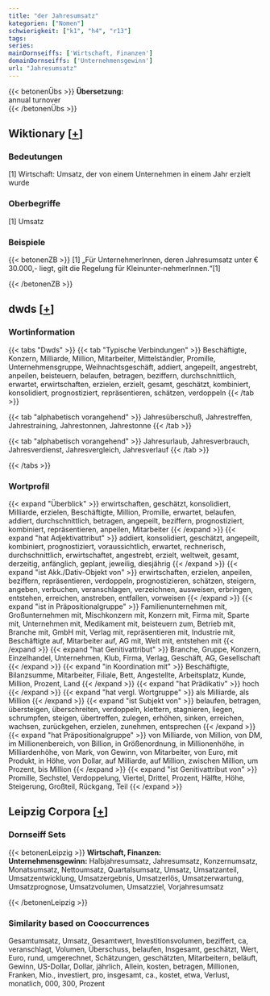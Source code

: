 ```yaml
---
title: "der Jahresumsatz"
kategorien: ["Nomen"]
schwierigkeit: ["k1", "h4", "r13"]
tags:
series:
mainDornseiffs: ['Wirtschaft, Finanzen']
domainDornseiffs: ['Unternehmensgewinn']
url: "Jahresumsatz"
---
```


{{< betonenÜbs >}}
**Übersetzung:**  
annual  turnover  
{{< /betonenÜbs >}}

## Wiktionary [[+](https://de.wiktionary.org/wiki/Jahresumsatz)]

### Bedeutungen
[1] Wirtschaft: Umsatz, der von einem Unternehmen in einem Jahr erzielt wurde  

### Oberbegriffe
[1] Umsatz  

### Beispiele
{{< betonenZB >}}
[1] „Für UnternehmerInnen, deren Jahresumsatz unter € 30.000,- liegt, gilt die Regelung für Kleinunter-nehmerInnen.“[1]  

{{< /betonenZB >}}


## dwds [[+](https://www.dwds.de/wb/Jahresumsatz)]

### Wortinformation
{{< tabs "Dwds" >}}
{{< tab "Typische Verbindungen" >}}
Beschäftigte, Konzern, Milliarde, Million, Mitarbeiter, Mittelständler, Promille, Unternehmensgruppe, Weihnachtsgeschäft, addiert, angepeilt, angestrebt, anpeilen, beisteuern, belaufen, betragen, beziffern, durchschnittlich, erwartet, erwirtschaften, erzielen, erzielt, gesamt, geschätzt, kombiniert, konsolidiert, prognostiziert, repräsentieren, schätzen, verdoppeln
{{< /tab >}}

{{< tab "alphabetisch vorangehend" >}}
Jahresüberschuß, Jahrestreffen, Jahrestraining, Jahrestonnen, Jahrestonne
{{< /tab >}}

{{< tab "alphabetisch vorangehend" >}}
Jahresurlaub, Jahresverbrauch, Jahresverdienst, Jahresvergleich, Jahresverlauf
{{< /tab >}}

{{< /tabs >}}

### Wortprofil
{{< expand "Überblick" >}} erwirtschaften, geschätzt, konsolidiert, Milliarde, erzielen, Beschäftigte, Million, Promille, erwartet, belaufen, addiert, durchschnittlich, betragen, angepeilt, beziffern, prognostiziert, kombiniert, repräsentieren, anpeilen, Mitarbeiter {{< /expand >}}
{{< expand "hat Adjektivattribut" >}} addiert, konsolidiert, geschätzt, angepeilt, kombiniert, prognostiziert, voraussichtlich, erwartet, rechnerisch, durchschnittlich, erwirtschaftet, angestrebt, erzielt, weltweit, gesamt, derzeitig, anfänglich, geplant, jeweilig, diesjährig {{< /expand >}}
{{< expand "ist Akk./Dativ-Objekt von" >}} erwirtschaften, erzielen, anpeilen, beziffern, repräsentieren, verdoppeln, prognostizieren, schätzen, steigern, angeben, verbuchen, veranschlagen, verzeichnen, ausweisen, erbringen, entstehen, erreichen, anstreben, entfallen, vorweisen {{< /expand >}}
{{< expand "ist in Präpositionalgruppe" >}} Familienunternehmen mit, Großunternehmen mit, Mischkonzern mit, Konzern mit, Firma mit, Sparte mit, Unternehmen mit, Medikament mit, beisteuern zum, Betrieb mit, Branche mit, GmbH mit, Verlag mit, repräsentieren mit, Industrie mit, Beschäftigte auf, Mitarbeiter auf, AG mit, Welt mit, entstehen mit {{< /expand >}}
{{< expand "hat Genitivattribut" >}} Branche, Gruppe, Konzern, Einzelhandel, Unternehmen, Klub, Firma, Verlag, Geschäft, AG, Gesellschaft {{< /expand >}}
{{< expand "in Koordination mit" >}} Beschäftigte, Bilanzsumme, Mitarbeiter, Filiale, Bett, Angestellte, Arbeitsplatz, Kunde, Million, Prozent, Land {{< /expand >}}
{{< expand "hat Prädikativ" >}} hoch {{< /expand >}}
{{< expand "hat vergl. Wortgruppe" >}} als Milliarde, als Million {{< /expand >}}
{{< expand "ist Subjekt von" >}} belaufen, betragen, übersteigen, überschreiten, verdoppeln, klettern, stagnieren, liegen, schrumpfen, steigen, übertreffen, zulegen, erhöhen, sinken, erreichen, wachsen, zurückgehen, erzielen, zunehmen, entsprechen {{< /expand >}}
{{< expand "hat Präpositionalgruppe" >}} von Milliarde, von Million, von DM, im Millionenbereich, von Billion, in Größenordnung, in Millionenhöhe, in Milliardenhöhe, von Mark, von Gewinn, von Mitarbeiter, von Euro, mit Produkt, in Höhe, von Dollar, auf Milliarde, auf Million, zwischen Million, um Prozent, bis Million {{< /expand >}}
{{< expand "ist Genitivattribut von" >}} Promille, Sechstel, Verdoppelung, Viertel, Drittel, Prozent, Hälfte, Höhe, Steigerung, Großteil, Rückgang, Teil {{< /expand >}}

## Leipzig Corpora [[+](https://corpora.uni-leipzig.de/en/res?word=Jahresumsatz&corpusId=deu_newscrawl-public_2018)]

### Dornseiff Sets
{{< betonenLeipzig >}}
**Wirtschaft, Finanzen:**  
**Unternehmensgewinn:** Halbjahresumsatz, Jahresumsatz, Konzernumsatz, Monatsumsatz, Nettoumsatz, Quartalsumsatz, Umsatz, Umsatzanteil, Umsatzentwicklung, Umsatzergebnis, Umsatzerlös, Umsatzerwartung, Umsatzprognose, Umsatzvolumen, Umsatzziel, Vorjahresumsatz  

{{< /betonenLeipzig >}}

### Similarity based on Cooccurrences
Gesamtumsatz, Umsatz, Gesamtwert, Investitionsvolumen, beziffert, ca, veranschlagt, Volumen, Überschuss, belaufen, Insgesamt, geschätzt, Wert, Euro, rund, umgerechnet, Schätzungen, geschätzten, Mitarbeitern, beläuft, Gewinn, US-Dollar, Dollar, jährlich, Allein, kosten, betragen, Millionen, Franken, Mio., investiert, pro, insgesamt, ca., kostet, etwa, Verlust, monatlich, 000, 300, Prozent

